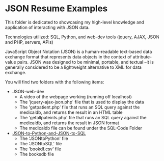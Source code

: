 # JSON Resume Examples

This folder is dedicated to showcasing my high-level knowledge and application of interacting with JSON data.

Technologies utilized: SQL, Python, and web-dev tools (jquery, AJAX, JSON and PHP, servers, APIs)

JavaScript Object Notation (JSON) is a human-readable text-based data exchange format that represents data objects in the context of attribute-value pairs. JSON was designed 
to be minimal, portable, and textual –it is generally considered to be a lightweight alternative to XML for data exchange.

You will find two folders with the following items:
  - JSON-web-dev
    - A video of the webpage working (running off localhost)
    - The 'jquery-ajax-json.php' file that is used to display the data
    - The 'getpatient.php' file that runs an SQL query against the medicaldb, and returns the result in an HTML table
    - The 'getallpateints.php' file that runs an SQL query against the medicaldb, and returns the result in JSON format
    - The medicaldb file can be found under the SQL-Code Folder
  - [JSON-to-Python-and-JSON-to-SQL](https://github.com/JohnWinfield/johnwinfield.github.io/tree/main/Notebooks/JSON/JSON-to-Python-and-JSON-to-SQL)
    - The 'JSONtoPython' file
    - The 'JSONtoSQL' file
    - The 'bookdf.csv' file
    - The booksdb file
